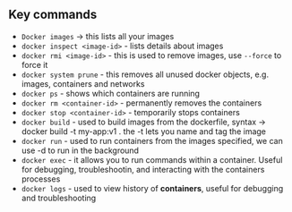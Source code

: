 ## Key commands

- `Docker images` -> this lists all your images
- `docker inspect <image-id>` - lists details about images
- `docker rmi <image-id>` - this is used to remove images, use `--force` to force it
- `docker system prune` - this removes all unused docker objects, e.g. images, containers and networks
- `docker ps` - shows which containers are running
- `docker rm <container-id>` - permanently removes the containers
- `docker stop <container-id>` - temporarily stops containers
- `docker build` - used to build images from the dockerfile, syntax -> docker build -t my-app:v1 . the -t lets you name and tag the image
- `docker run` - used to run containers from the images specified, we can use -d to run in the background
- `docker exec` - it allows you to run commands within a container. Useful for debugging, troubleshootin, and interacting with the containers processes
- `docker logs` - used to view history of **containers**, useful for debugging and troubleshooting
